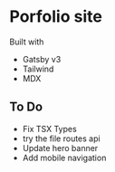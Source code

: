 # Porfolio site

Built with

- Gatsby v3
- Tailwind
- MDX

## To Do

- Fix TSX Types
- try the file routes api
- Update hero banner
- Add mobile navigation
